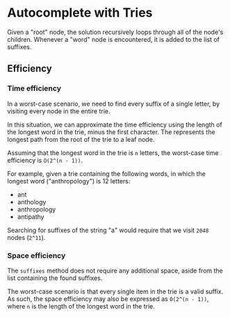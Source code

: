 # Autocomplete with Tries #
Given a "root" node, the solution recursively loops through all of the node's children. Whenever a "word" node is encountered, it is added to the list of suffixes.

## Efficiency ##
### Time efficiency ###
In a worst-case scenario, we need to find every suffix of a single letter, by visiting every node in the entire trie.

In this situation, we can approximate the time efficiency using the length of the longest word in the trie, minus the first character. The represents the longest path from the root of the trie to a leaf node.

Assuming that the longest word in the trie is `n` letters, the worst-case time efficiency is `O(2^(n - 1))`.

For example, given a trie containing the following words, in which the longest word ("anthropology") is 12 letters:

- ant
- anthology
- anthropology
- antipathy

Searching for suffixes of the string "a" would require that we visit `2048` nodes (`2^11`).

### Space efficiency ###
The `suffixes` method does not require any additional space, aside from the list containing the found suffixes.

The worst-case scenario is that every single item in the trie is a valid suffix. As such, the space efficiency may also be expressed as `O(2^(n - 1))`, where `n` is the length of the longest word in the trie.
